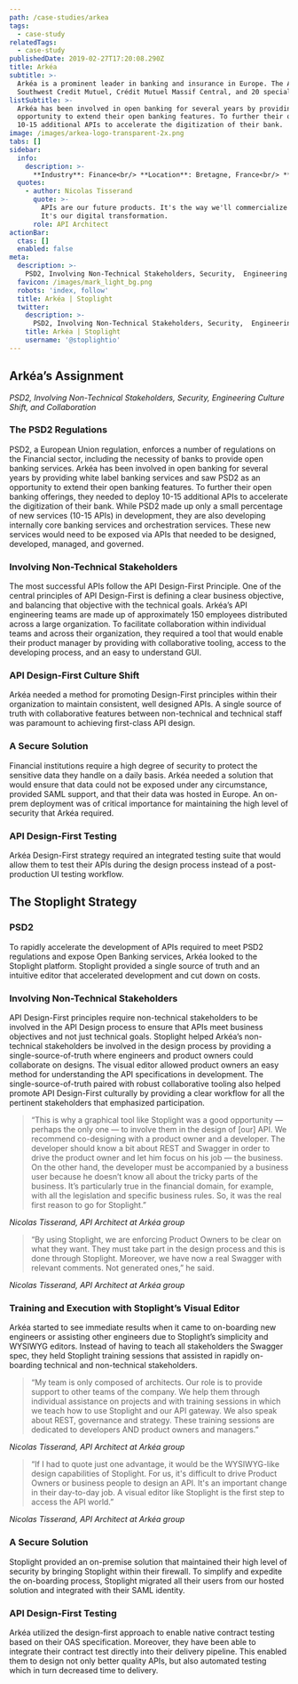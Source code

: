 ```yaml
---
path: /case-studies/arkea
tags:
  - case-study
relatedTags:
  - case-study
publishedDate: 2019-02-27T17:20:08.290Z
title: Arkéa
subtitle: >-
  Arkéa is a prominent leader in banking and insurance in Europe. The Arkéa Group includes Arkéa Crédit Mutuel Bretagne,
  Southwest Credit Mutuel, Crédit Mutuel Massif Central, and 20 specialized subsidiaries
listSubtitle: >-
  Arkéa has been involved in open banking for several years by providing white label banking services and saw PSD2 as an
  opportunity to extend their open banking features. To further their open banking offerings, they needed to deploy
  10-15 additional APIs to accelerate the digitization of their bank.
image: /images/arkea-logo-transparent-2x.png
tabs: []
sidebar:
  info:
    description: >-
      **Industry**: Finance<br/> **Location**: Bretagne, France<br/> **Employees**: 8000-10000
  quotes:
    - author: Nicolas Tisserand
      quote: >-
        APIs are our future products. It's the way we'll commercialize our banking services, even for our own needs.
        It's our digital transformation.
      role: API Architect
actionBar:
  ctas: []
  enabled: false
meta:
  description: >-
    PSD2, Involving Non-Technical Stakeholders, Security,  Engineering Culture Shift, and Collaboration
  favicon: /images/mark_light_bg.png
  robots: 'index, follow'
  title: Arkéa | Stoplight
  twitter:
    description: >-
      PSD2, Involving Non-Technical Stakeholders, Security,  Engineering Culture Shift, and Collaboration
    title: Arkéa | Stoplight
    username: '@stoplightio'
---
```


## Arkéa’s Assignment

_PSD2, Involving Non-Technical Stakeholders, Security, Engineering Culture Shift, and Collaboration_

### The PSD2 Regulations

PSD2, a European Union regulation, enforces a number of regulations on the Financial sector, including the necessity of
banks to provide open banking services. Arkéa has been involved in open banking for several years by providing white
label banking services and saw PSD2 as an opportunity to extend their open banking features. To further their open
banking offerings, they needed to deploy 10-15 additional APIs to accelerate the digitization of their bank. While PSD2
made up only a small percentage of new services (10-15 APIs) in development, they are also developing internally core
banking services and orchestration services. These new services would need to be exposed via APIs that needed to be
designed, developed, managed, and governed.

### Involving Non-Technical Stakeholders

The most successful APIs follow the API Design-First Principle. One of the central principles of API Design-First is
defining a clear business objective, and balancing that objective with the technical goals. Arkéa’s API engineering
teams are made up of approximately 150 employees distributed across a large organization. To facilitate collaboration
within individual teams and across their organization, they required a tool that would enable their product manager by
providing with collaborative tooling, access to the developing process, and an easy to understand GUI.

### API Design-First Culture Shift

Arkéa needed a method for promoting Design-First principles within their organization to maintain consistent, well
designed APIs. A single source of truth with collaborative features between non-technical and technical staff was
paramount to achieving first-class API design.

### A Secure Solution

Financial institutions require a high degree of security to protect the sensitive data they handle on a daily basis.
Arkéa needed a solution that would ensure that data could not be exposed under any circumstance, provided SAML support,
and that their data was hosted in Europe. An on-prem deployment was of critical importance for maintaining the high
level of security that Arkéa required.

### API Design-First Testing

Arkéa Design-First strategy required an integrated testing suite that would allow them to test their APIs during the
design process instead of a post-production UI testing workflow.

## The Stoplight Strategy

### PSD2

To rapidly accelerate the development of APIs required to meet PSD2 regulations and expose Open Banking services, Arkéa
looked to the Stoplight platform. Stoplight provided a single source of truth and an intuitive editor that accelerated
development and cut down on costs.

### Involving Non-Technical Stakeholders

API Design-First principles require non-technical stakeholders to be involved in the API Design process to ensure that
APIs meet business objectives and not just technical goals. Stoplight helped Arkéa’s non-technical stakeholders be
involved in the design process by providing a single-source-of-truth where engineers and product owners could
collaborate on designs. The visual editor allowed product owners an easy method for understanding the API specifications
in development. The single-source-of-truth paired with robust collaborative tooling also helped promote API Design-First
culturally by providing a clear workflow for all the pertinent stakeholders that emphasized participation.

> “This is why a graphical tool like Stoplight was a good opportunity — perhaps the only one — to involve them in the
> design of \[our] API. We recommend co-designing with a product owner and a developer. The developer should know a bit
> about REST and Swagger in order to drive the product owner and let him focus on his job — the business. On the other
> hand, the developer must be accompanied by a business user because he doesn’t know all about the tricky parts of the
> business. It’s particularly true in the financial domain, for example, with all the legislation and specific business
> rules. So, it was the real first reason to go for Stoplight.”

_Nicolas Tisserand, API Architect at Arkéa group_

> “By using Stoplight, we are enforcing Product Owners to be clear on what they want. They must take part in the design
> process and this is done through Stoplight. Moreover, we have now a real Swagger with relevant comments. Not generated
> ones,” he said.

_Nicolas Tisserand, API Architect at Arkéa group_

### Training and Execution with Stoplight’s Visual Editor

Arkéa started to see immediate results when it came to on-boarding new engineers or assisting other engineers due to
Stoplight’s simplicity and WYSIWYG editors. Instead of having to teach all stakeholders the Swagger spec, they held
Stoplight training sessions that assisted in rapidly on-boarding technical and non-technical stakeholders.

> “My team is only composed of architects. Our role is to provide support to other teams of the company. We help them
> through individual assistance on projects and with training sessions in which we teach how to use Stoplight and our
> API gateway. We also speak about REST, governance and strategy. These training sessions are dedicated to developers
> AND product owners and managers.”

_Nicolas Tisserand, API Architect at Arkéa group_

> “If I had to quote just one advantage, it would be the WYSIWYG-like design capabilities of Stoplight. For us, it's
> difficult to drive Product Owners or business people to design an API. It's an important change in their day-to-day
> job. A visual editor like Stoplight is the first step to access the API world.”

_Nicolas Tisserand, API Architect at Arkéa group_

### A Secure Solution

Stoplight provided an on-premise solution that maintained their high level of security by bringing Stoplight within
their firewall. To simplify and expedite the on-boarding process, Stoplight migrated all their users from our hosted
solution and integrated with their SAML identity.

### API Design-First Testing

Arkéa utilized the design-first approach to enable native contract testing based on their OAS specification. Moreover,
they have been able to integrate their contract test directly into their delivery pipeline. This enabled them to design
not only better quality APIs, but also automated testing which in turn decreased time to delivery.
